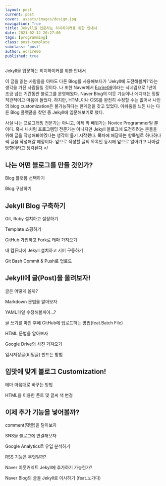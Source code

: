 ```yaml
---
layout: post
current: post
cover:  assets/images/design.jpg
navigation: True
title: Jekyll을 입문하는 히치하이커를 위한 안내서
date: 2021-02-12 20:27:00
tags: [programming]
class: post-template
subclass: 'post'
author: ecrire06
published: true
---
```


Jekyll을 입문하는 히치하이커를 위한 안내서

이 글을 읽는 사람들을 아마도 다른 Blog를 사용해보다가 'Jekyll에 도전해볼까?'라는 생각을 가진 사람들일 것이다. 나 또한 Naver에서 [Ecrire06](https://blog.naver.com/ecrire06)이라는 닉네임으로 1년이 조금 넘는 기간동안 블로그를 운영해왔다. Naver Blog의 이웃 기능이나 에디터는 정말 직관적이고 마음에 들었다. 하지만, HTML이나 CSS를 완전히 수정할 수는 없어서 나만의 blog customization은 불가능하다는 한계점을 갖고 있었다. 아쉬움을 느낀 나는 다른 Blog 플랫폼을 찾던 중 Jekyll에 입문해보기로 했다.

사실 나는 프로그래밍 전문가는 아니고, 이제 막 배워가는 Novice Programmer일 뿐이다. 혹시 나처럼 프로그램밍 전문가는 아니지만 Jekyll 블로그에 도전하려는 분들을 위해 글을 작성해봐야겠다는 생각이 들기 시작했다. 목차에 해당하는 항목별로 하나하나씩 글을 작성해갈 예정이다. 앞으로 작성할 글의 목록인 동시에 앞으로 알아가고 나아갈 방향이라고 생각된다.</

## 나는 어떤 블로그를 만들 것인가?

Blog 플랫폼 선택하기
<!--naver tistory wordpress jekyll 필자가 생각하기에 장단점, 특징들 정리-->
Blog 구상하기
<!--Blog의 Identity, 주제, 글 분량, 업로드 주기 계획하기-->

## Jekyll Blog 구축하기

Git, Ruby 설치하고 설정하기
<!--어쩌면 가장 큰 난관. 참고 차근차근 따라오시라!-->
Template 쇼핑하기
<!--설치하느라 수고 많았다.이제는 즐거운 쇼핑타임~ -->
GitHub 가입하고 Fork로 테마 가져오기
<!--남들이 일궈놓은 작품을 한번에 Fork로 콕콕 집어오기-->
내 컴퓨터에 Jekyll 설치하고 서버 구동하기
<!--Ruby를 몰라도. 할 수 있습니다. 파이팅!!-->
Git Bash Commit & Push로 업로드
<!--자주 사용할 save/upload 기능-->

## Jekyll에 글(Post)을 올려보자!

글은 어떻게 쓸까?
<!--editor 선택. 개인적으로 Visual Studio Code 강추-->
Markdown 문법을 알아보자
<!--자세한건 공식 홈페이지에서. 나는 자주 사용하는 문법만-->
YAML파일 수정해볼까아...?
<!--Tag, Title, Date 등등 수정하기-->
글 쓰기를 마친 후에 GitHub에 업로드하는 방법(feat.Batch File)
<!--매번 type할거냐... Git Bash Commit & Push 자동화!! 귀차니즘은 세상을 바꾼다!-->
HTML 문법을 알아보자
<!--자세한건 공식 홈페이지에서. 나는 자주 사용하는 문법만. 사진올리기. 하이퍼링크. 문단 작성하기-->
Google Drive의 사진 가져오기
<!--GitHub의 용량제한 우회하는 법. 1GB제한... Google Drive은 사실상 트래픽이 무제한이다!!!-->
임시저장글(비밀글) 만드는 방법
<!--공식으로 글을 올리기 전이라면 유용할 기능!-->

## 입맛에 맞게 블로그 Customization!

테마 마음대로 바꾸는 방법
<!--수정할 수 있는 파일들, 사실 처음부터 좋은 테마를 고르는게 고생을 덜 수 있다..-->
HTML을 이용한 폰트 및 글씨 색 변경

## 이제 추가 기능을 넣어볼까?

comment(댓글)을 달아보자
<!--선택지는 다양. Disqus / Facebook Add-in / Open Source-->
SNS을 블로그에 연결해보자
<!--SNS 추가로 더 연결되는 세상-->
Google Analytics로 유입 분석하기
<!--소통을 위해서는 사람들이 원하는 컨텐츠를 제작해야 한다.-->
RSS 기능은 무엇일까?
<!--Internet Bot들이내 블로그를 쓸어갈 수 있도록 설정하기-->
Naver 이웃커넥트 Jekyll에 추가하기 가능한가?
<!--기존의 이웃들에게 실시간으로 소실 전해드리기-->
Naver Blog의 글을 Jekyll로 이사하기 (feat.노가다)
<!--내가 Naver Blog에서 Jekyll로 늦기전에 넘어온 이유-->